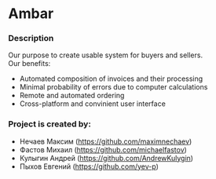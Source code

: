 # Ambar

### Description
Our purpose to create usable system for buyers and sellers.  
  Our benefits:
  + Automated composition of invoices and their processing
  + Minimal probability of errors due to computer calculations
  + Remote and automated ordering
  + Cross-platform and convinient user interface


### Project is created by:
* Нечаев Максим (https://github.com/maximnechaev)
* Фастов Михаил (https://github.com/michaelfastov)
* Кулыгин Андрей (https://github.com/AndrewKulygin)
* Пыхов Евгений (https://github.com/yev-p)
